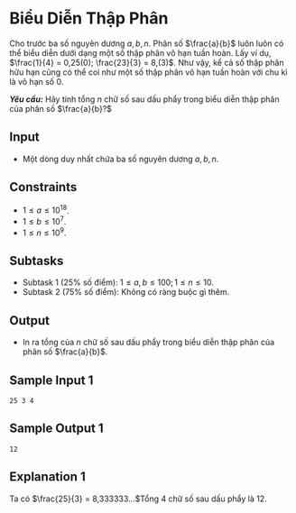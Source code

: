 # Biểu Diễn Thập Phân

Cho trước ba số nguyên dương $a, b, n$. Phân số $\frac{a}{b}$ luôn luôn có thể biểu diễn dưới dạng một số thập phân vô hạn tuần hoàn. Lấy ví dụ, $\frac{1}{4} = 0,25(0); \frac{23}{3} = 8,(3)$. Như vậy, kể cả số thập phân hữu hạn cũng có thể coi như một số thập phân vô hạn tuần hoàn với chu kì là vô hạn số $0$.

***Yêu cầu:*** Hãy tính tổng $n$ chữ số sau dấu phẩy trong biểu diễn thập phân của phân số $\frac{a}{b}?$

## Input

- Một dòng duy nhất chứa ba số nguyên dương $a, b, n$.

## Constraints

- $1 \le a \le 10^{18}$.
- $1 \le b \le 10^7$.
- $1 \le n \le 10^9$.

## Subtasks

- Subtask $1$ ($25\%$ số điểm): $1 \le a, b \le 100; 1 \le n \le 10$.
- Subtask $2$ ($75\%$ số điểm): Không có ràng buộc gì thêm.

## Output

- In ra tổng của $n$ chữ số sau dấu phẩy trong biểu diễn thập phân của phân số $\frac{a}{b}$.

## Sample Input 1

```
25 3 4
```

## Sample Output 1

```
12
```

## Explanation 1

Ta có $\frac{25}{3} = 8,333333...$Tổng $4$ chữ số sau dấu phẩy là $12$.
